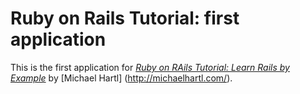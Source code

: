 # Ruby on Rails Tutorial: first application

This is the first application for
[*Ruby on RAils Tutorial: Learn Rails by Example*](http://railstutorial.org/) by [Michael Hartl] (http://michaelhartl.com/).